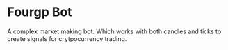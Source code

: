 # Fourgp Bot

A complex market making bot. Which works with both candles and ticks to create signals for crytpocurrency trading.
